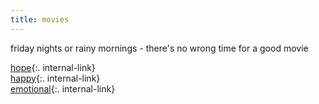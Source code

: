 ```yaml
---
title: movies
---
```


friday nights or rainy mornings - there's no wrong time for a good movie  

[hope](/hopefulmovies){:. internal-link}  
[happy](/happymovies){:. internal-link}  
[emotional](/emotional){:. internal-link}
